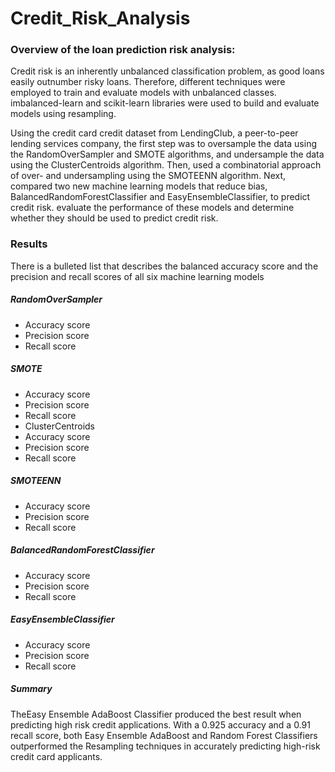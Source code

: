 # Credit_Risk_Analysis

### Overview of the loan prediction risk analysis:
Credit risk is an inherently unbalanced classification problem, as good loans easily outnumber risky loans. Therefore, different techniques were employed to train and evaluate models with unbalanced classes. imbalanced-learn and scikit-learn libraries were used to build and evaluate models using resampling. 

Using the credit card credit dataset from LendingClub, a peer-to-peer lending services company, the first step was to oversample the data using the RandomOverSampler and SMOTE algorithms, and undersample the data using the ClusterCentroids algorithm. Then, used a combinatorial approach of over- and undersampling using the SMOTEENN algorithm. Next, compared two new machine learning models that reduce bias, BalancedRandomForestClassifier and EasyEnsembleClassifier, to predict credit risk. evaluate the performance of these models and determine whether they should be used to predict credit risk.

### Results
There is a bulleted list that describes the balanced accuracy score and the precision and recall scores of all six machine learning models

##### RandomOverSampler
- Accuracy score
- Precision score
- Recall score
##### SMOTE
- Accuracy score
- Precision score
- Recall score
- ClusterCentroids
- Accuracy score
- Precision score
- Recall score
##### SMOTEENN
- Accuracy score
- Precision score
- Recall score
##### BalancedRandomForestClassifier
- Accuracy score
- Precision score
- Recall score
##### EasyEnsembleClassifier
- Accuracy score
- Precision score
- Recall score

##### Summary
TheEasy Ensemble AdaBoost Classifier produced the best result when predicting high risk credit applications. With a 0.925 accuracy and a 0.91 recall score, both Easy Ensemble AdaBoost and Random Forest Classifiers outperformed the Resampling techniques in accurately predicting high-risk credit card applicants.


